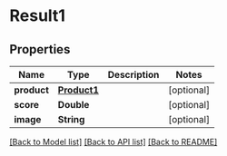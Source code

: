 # Result1

## Properties
Name | Type | Description | Notes
------------ | ------------- | ------------- | -------------
**product** | [**Product1**](Product1.md) |  | [optional] 
**score** | **Double** |  | [optional] 
**image** | **String** |  | [optional] 

[[Back to Model list]](../README.md#documentation-for-models) [[Back to API list]](../README.md#documentation-for-api-endpoints) [[Back to README]](../README.md)


